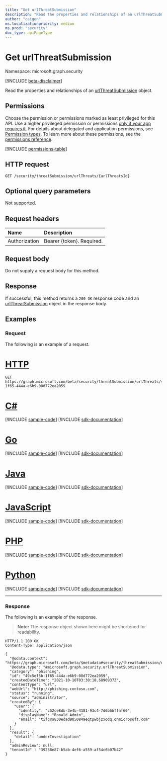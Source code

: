 ```yaml
---
title: "Get urlThreatSubmission"
description: "Read the properties and relationships of an urlThreatSubmission object."
author: "caigen"
ms.localizationpriority: medium
ms.prod: "security"
doc_type: apiPageType
---
```


# Get urlThreatSubmission
Namespace: microsoft.graph.security

[!INCLUDE [beta-disclaimer](../../includes/beta-disclaimer.md)]

Read the properties and relationships of an [urlThreatSubmission](../resources/security-urlthreatsubmission.md) object.

## Permissions
Choose the permission or permissions marked as least privileged for this API. Use a higher privileged permission or permissions [only if your app requires it](/graph/permissions-overview#best-practices-for-using-microsoft-graph-permissions). For details about delegated and application permissions, see [Permission types](/graph/permissions-overview#permission-types). To learn more about these permissions, see the [permissions reference](/graph/permissions-reference).

<!-- { "blockType": "permissions", "name": "security_urlthreatsubmission_get" } -->
[!INCLUDE [permissions-table](../includes/permissions/security-urlthreatsubmission-get-permissions.md)]

## HTTP request

<!-- {
  "blockType": "ignored"
}
-->
``` http
GET /security/threatSubmission/urlThreats/{urlThreatsId}
```

## Optional query parameters
Not supported.

## Request headers
|Name|Description|
|:---|:---|
|Authorization|Bearer {token}. Required.|

## Request body
Do not supply a request body for this method.

## Response

If successful, this method returns a `200 OK` response code and an [urlThreatSubmission](../resources/security-urlthreatsubmission.md) object in the response body.

## Examples

### Request
The following is an example of a request.

# [HTTP](#tab/http)
<!-- {
  "blockType": "request",
  "name": "get_urlthreatsubmission"
}
-->
``` http
GET https://graph.microsoft.com/beta/security/threatSubmission/urlThreats/49c5ef5b-1f65-444a-e6b9-08d772ea2059
```

# [C#](#tab/csharp)
[!INCLUDE [sample-code](../includes/snippets/csharp/get-urlthreatsubmission-csharp-snippets.md)]
[!INCLUDE [sdk-documentation](../includes/snippets/snippets-sdk-documentation-link.md)]

# [Go](#tab/go)
[!INCLUDE [sample-code](../includes/snippets/go/get-urlthreatsubmission-go-snippets.md)]
[!INCLUDE [sdk-documentation](../includes/snippets/snippets-sdk-documentation-link.md)]

# [Java](#tab/java)
[!INCLUDE [sample-code](../includes/snippets/java/get-urlthreatsubmission-java-snippets.md)]
[!INCLUDE [sdk-documentation](../includes/snippets/snippets-sdk-documentation-link.md)]

# [JavaScript](#tab/javascript)
[!INCLUDE [sample-code](../includes/snippets/javascript/get-urlthreatsubmission-javascript-snippets.md)]
[!INCLUDE [sdk-documentation](../includes/snippets/snippets-sdk-documentation-link.md)]

# [PHP](#tab/php)
[!INCLUDE [sample-code](../includes/snippets/php/get-urlthreatsubmission-php-snippets.md)]
[!INCLUDE [sdk-documentation](../includes/snippets/snippets-sdk-documentation-link.md)]

# [Python](#tab/python)
[!INCLUDE [sample-code](../includes/snippets/python/get-urlthreatsubmission-python-snippets.md)]
[!INCLUDE [sdk-documentation](../includes/snippets/snippets-sdk-documentation-link.md)]

---

### Response
The following is an example of the response.

> **Note:** The response object shown here might be shortened for readability.

<!-- {
  "blockType": "response",
  "truncated": true,
  "@odata.type": "microsoft.graph.security.urlThreatSubmission"
}
-->
``` http
HTTP/1.1 200 OK
Content-Type: application/json

{
  "@odata.context": "https://graph.microsoft.com/beta/$metadata#security/threatSubmission/urlThreatSubmission/$entity",
  "@odata.type": "#microsoft.graph.security.urlThreatSubmission",
  "category": "phishing",  
  "id": "49c5ef5b-1f65-444a-e6b9-08d772ea2059",
  "createdDateTime": "2021-10-10T03:30:18.6890937Z",
  "contentType": "url",
  "webUrl": "http://phishing.contoso.com",
  "status": "running",
  "source": "administrator",
  "createdBy": {
    "user": {
      "identity": "c52ce8db-3e4b-4181-93c4-7d6b6bffaf60",
      "displayName": "Ronald Admin",
      "email": "tifc@a830edad9050849eqtpwbjzxodq.onmicrosoft.com"
    }
  },
  "result": {
  	"detail": "underInvestigation"
  },
  "adminReview": null,
  "tenantId" : "39238e87-b5ab-4ef6-a559-af54c6b07b42"
}
```

